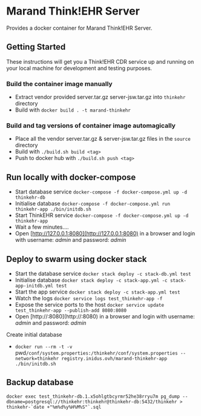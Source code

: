# Marand Think!EHR Server

Provides a docker container for Marand Think!EHR Server.

## Getting Started
These instructions will get you a Think!EHR CDR service up and running on your local machine for development and testing purposes.

### Build the container image manually
  - Extract vendor provided server.tar.gz server-jsw.tar.gz into `thinkehr` directory
  - Build with `docker build . -t marand-thinkehr`

### Build and tag versions of container image automagically
  - Place all the vendor server.tar.gz & server-jsw.tar.gz files in the `source` directory
  - Build with `./build.sh build <tag>`
  - Push to docker hub with `./build.sh push <tag>`


## Run locally with docker-compose
  - Start database service `docker-compose -f docker-compose.yml up -d thinkehr-db`
  - Initialise database `docker-compose -f docker-compose.yml run thinkehr-app ./bin/initdb.sh`
  - Start ThinkEHR service `docker-compose -f docker-compose.yml up -d thinkehr-app`
  - Wait a few minutes....
  - Open [http://127.0.0.1:8080](http://127.0.0.1:8080) in a browser and login with username: _admin_ and password: _admin_


## Deploy to swarm using docker stack

- Start the database service `docker stack deploy -c stack-db.yml test`
- Initialise database `docker stack deploy -c stack-app.yml -c stack-app-initdb.yml test`
- Start the app service `docker stack deploy -c stack-app.yml test`
- Watch the logs `docker service logs test_thinkehr-app -f`
- Expose the service ports to the host `docker service update test_thinkehr-app --publish-add 8080:8080`
- Open [http://<swarm ip>:8080](http://<swarm ip>:8080) in a browser and login with username: _admin_ and password: _admin_

Create initial database
- `docker run --rm -t -v `pwd`/conf/system.properties:/thinkehr/conf/system.properties --network=thinkehr registry.inidus.ovh/marand-thinkehr-app ./bin/initdb.sh`


## Backup database

    docker exec test_thinkehr-db.1.x5ohlgtbcyrmr52he38rryu7m pg_dump --dbname=postgresql://thinkehr:thinkehr@thinkehr-db:5432/thinkehr > thinkehr-`date +"%m%d%y%H%M%S"`.sql
